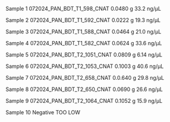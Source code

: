 Sample 1 
072024_PAN_BDT_T1_598_CNAT
0.0480 g
33.2 ng/μL

Sample 2
072024_PAN_BDT_T1_592_CNAT
0.0222 g
19.3 ng/μL

Sample 3
072024_PAN_BDT_T1_588_CNAT
0.0464 g
21.0 ng/μL

Sample 4
072024_PAN_BDT_T1_582_CNAT
0.0624 g
33.6 ng/μL

Sample 5 
072024_PAN_BDT_T2_1051_CNAT
0.0809 g
6.14 ng/μL

Sample 6
072024_PAN_BDT_T2_1053_CNAT
0.1003 g
40.6 ng/μL

Sample 7 
072024_PAN_BDT_T2_658_CNAT
0.0.640 g
29.8 ng/μL

Sample 8 
072024_PAN_BDT_T2_650_CNAT
0.0690 g
26.6 ng/μL

Sample 9 
072024_PAN_BDT_T2_1064_CNAT
0.1052 g
15.9 ng/μL

Sample 10
Negative 
TOO LOW